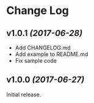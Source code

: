 Change Log
============================

v1.0.1 *(2017-06-28)*
----------------------------

 * Add CHANGELOG.md
 * Add example to README.md
 * Fix sample code

v1.0.0 *(2017-06-27)*
----------------------------

Initial release.
